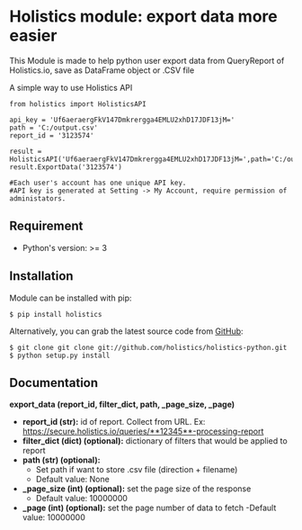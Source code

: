 Holistics module: export data more easier
=========================
This Module is made to help python user export data from QueryReport of Holistics.io, save as DataFrame object or .CSV file

A simple way to use Holistics API

```
from holistics import HolisticsAPI

api_key = 'Uf6aeraergFkV147Dmkrergga4EMLU2xhD17JDF13jM='
path = 'C:/output.csv'
report_id = '3123574'

result = HolisticsAPI('Uf6aeraergFkV147Dmkrergga4EMLU2xhD17JDF13jM=',path='C:/output.csv')
result.ExportData('3123574')
    
#Each user's account has one unique API key. 
#API key is generated at Setting -> My Account, require permission of administators.
```

Requirement
---------------
- Python's version: >= 3

Installation
---------------
Module can be installed with pip:
```
$ pip install holistics
```
Alternatively, you can grab the latest source code from [GitHub](https://github.com/holistics/holistics-python):
```
$ git clone git clone git://github.com/holistics/holistics-python.git
$ python setup.py install
```

Documentation
---------------

**export_data (report_id, filter_dict, path, _page_size, _page)**
- **report_id (str):** id of report. Collect from URL. 
    Ex: https://secure.holistics.io/queries/**12345**-processing-report
- **filter_dict (dict) (optional):** dictionary of filters that would be applied to report
- **path (str) (optional):**
  - Set path if want to store .csv file (direction + filename)
  - Default value: None
- **_page_size (int) (optional):** set the page size of the response
  - Default value: 10000000
- **_page (int) (optional):** set the page number of data to fetch
   -Default value: 10000000
